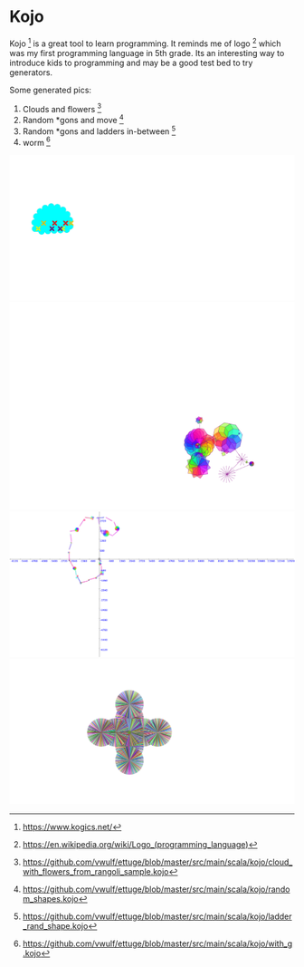 # Kojo

Kojo [^1] is a great tool to learn programming. It reminds me of logo [^2] which was my first programming language in 5th grade.
Its an interesting way to introduce kids to programming and may be a good test bed to try generators.

Some generated pics:
1. Clouds and flowers [^4]
2. Random *gons and move [^3]
3. Random *gons and ladders in-between [^5]
4. worm [^6]


[^1]: https://www.kogics.net/
[^2]: https://en.wikipedia.org/wiki/Logo_(programming_language)
[^3]: https://github.com/vwulf/ettuge/blob/master/src/main/scala/kojo/random_shapes.kojo
[^4]: https://github.com/vwulf/ettuge/blob/master/src/main/scala/kojo/cloud_with_flowers_from_rangoli_sample.kojo
[^5]: https://github.com/vwulf/ettuge/blob/master/src/main/scala/kojo/ladder_rand_shape.kojo
[^6]: https://github.com/vwulf/ettuge/blob/master/src/main/scala/kojo/with_g.kojo

![alt text](../../scala/kojo/cloud_with_flowers.png?raw=true "Clouds and flowers")
![plot](https://github.com/vwulf/ettuge/blob/master/src/main/scala/kojo/generated.png "Random *gons and move")
![plot](https://github.com/vwulf/ettuge/blob/master/src/main/scala/kojo/ladder_rand_shape.png "Random *gons ladders in-between")
![plot](https://github.com/vwulf/ettuge/blob/master/src/main/scala/kojo/with_g.png "worm")
